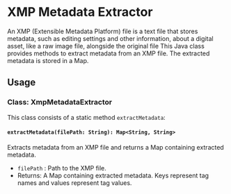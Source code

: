 # XMP Metadata Extractor
An XMP (Extensible Metadata Platform) file is a text file that stores metadata, such as editing settings and other information, about a digital asset, like a raw image file, alongside the original file
This Java class provides methods to extract metadata from an XMP file. The extracted metadata is stored in a Map.

## Usage

### Class: XmpMetadataExtractor

This class consists of a static method `extractMetadata`:

#### `extractMetadata(filePath: String): Map<String, String>`

Extracts metadata from an XMP file and returns a Map containing extracted metadata.

- `filePath` : Path to the XMP file.
- Returns: A Map containing extracted metadata. Keys represent tag names and values represent tag values.
